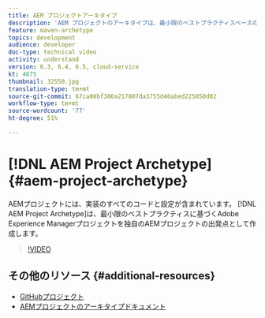 ```yaml
---
title: AEM プロジェクトアーキタイプ
description: 'AEM プロジェクトのアーキタイプは、最小限のベストプラクティスベースの Adobe Experience Manager プロジェクトを独自の AEM プロジェクトの起点として作成します。 '
feature: maven-archetype
topics: development
audience: developer
doc-type: technical video
activity: understand
version: 6.3, 6.4, 6.5, cloud-service
kt: 4675
thumbnail: 32550.jpg
translation-type: tm+mt
source-git-commit: 67ca08bf386a217807da3755d46abed225050d02
workflow-type: tm+mt
source-wordcount: '77'
ht-degree: 51%

---
```



# [!DNL AEM Project Archetype] {#aem-project-archetype}

AEMプロジェクトには、実装のすべてのコードと設定が含まれています。 [!DNL AEM Project Archetype]は、最小限のベストプラクティスに基づくAdobe Experience Managerプロジェクトを独自のAEMプロジェクトの出発点として作成します。

>[!VIDEO](https://video.tv.adobe.com/v/32550/?quality=12&learn=on)

## その他のリソース {#additional-resources}

* [GitHubプロジェクト](https://github.com/adobe/aem-project-archetype)
* [AEMプロジェクトのアーキタイプドキュメント](https://docs.adobe.com/content/help/ja-JP/experience-manager-core-components/using/developing/archetype/overview.html)
